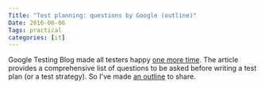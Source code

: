 ```yaml
---
Title: "Test planning: questions by Google (outline)"
Date: 2016-06-06
Tags: practical
categories: [it]
---
```


Google Testing Blog made all testers happy [one more time](http://googletesting.blogspot.com/2016/06/the-inquiry-method-for-test-planning.html). The article provides a comprehensive list of questions to be asked before writing a test plan (or a test strategy). So I've made [an outline](https://www.mindomo.com/outline/8d87278fd21f4c1a8f0ab413c2596f1e) to share.
